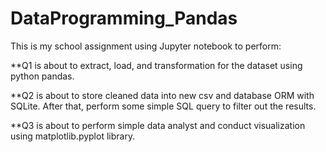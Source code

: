 # DataProgramming_Pandas

This is my school assignment using Jupyter notebook to perform:

**Q1 is about to extract, load, and transformation for the dataset using python pandas. 

**Q2 is about to store cleaned data into new csv and database ORM with SQLite. After that, perform some simple SQL query to filter out the results.

**Q3 is about to perform simple data analyst and conduct visualization using matplotlib.pyplot library.


